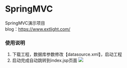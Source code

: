 # SpringMVC
SpringMVC演示项目<br />
blog：https://www.extlight.com/

### 使用说明
1) 下载工程，数据库参数修改【datasource.xml】，启动工程
2) 启动完成自动跳转到index.jsp页面
![](https://thumbnail0.baidupcs.com/thumbnail/28ba9f16f3d6077d9b9637d1b5e6cb2f?fid=3693464147-250528-447756618114853&time=1528167600&rt=sh&sign=FDTAER-DCb740ccc5511e5e8fedcff06b081203-8Z4Ss2EHNS2f6dLWDZtG3%2F5p4D8%3D&expires=8h&chkv=0&chkbd=0&chkpc=&dp-logid=3606102158973845923&dp-callid=0&size=c710_u400&quality=100&vuk=-&ft=video)

